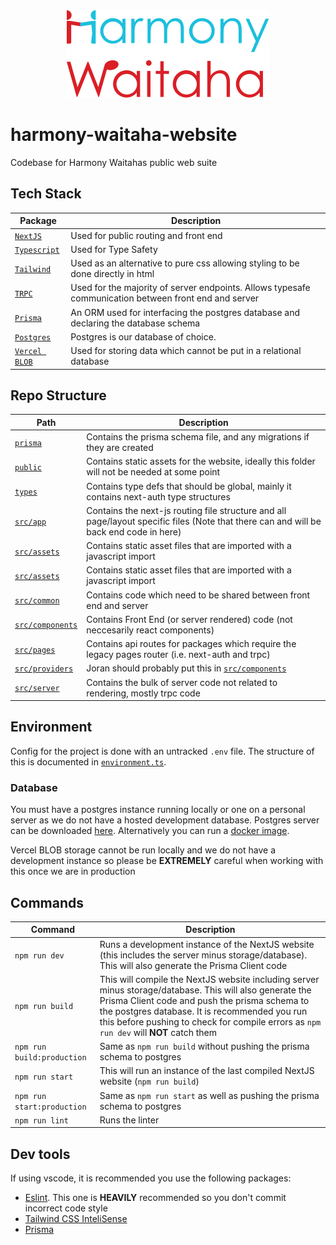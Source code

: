 <div align="center">
  <a href="https://harmony-waitaha.vercel.app/">
    <img src="src/app/hw-logo.svg" alt="Harmony Waitaha" height="140">
  </a>
</div>

# harmony-waitaha-website
Codebase for Harmony Waitahas public web suite

## Tech Stack

| Package                                                                            | Description                                                                                           |
| ---------------------------------------------------------------------------------- | ----------------------------------------------------------------------------------------------------- |
| [`NextJS`](https://nextjs.org/)                                                    | Used for public routing and front end                                                                 |
| [`Typescript`](https://www.typescriptlang.org/)                                    | Used for Type Safety                                                                                  |
| [`Tailwind`](https://tailwindcss.com/)                                             | Used as an alternative to pure css allowing styling to be done directly in html                       |
| [`TRPC`](https://trpc.io/)                                                         | Used for the majority of server endpoints. Allows typesafe communication between front end and server |
| [`Prisma`](https://www.prisma.io/)                                                 | An ORM used for interfacing the postgres database and declaring the database schema                   |
| [`Postgres`](https://www.enterprisedb.com/downloads/postgres-postgresql-downloads) | Postgres is our database of choice.                                                                   |
| [`Vercel BLOB`](https://vercel.com/storage/blob)                                   | Used for storing data which cannot be put in a relational database                                    |

## Repo Structure

| Path                               | Description                                                                                                                            |
| ---------------------------------- | -------------------------------------------------------------------------------------------------------------------------------------- |
| [`prisma`](prisma)                 | Contains the prisma schema file, and any migrations if they are created                                                                |
| [`public`](public)                 | Contains static assets for the website, ideally this folder will not be needed at some point                                           |
| [`types`](types)                   | Contains type defs that should be global, mainly it contains next-auth type structures                                                 |
| [`src/app`](src/app)               | Contains the next-js routing file structure and all page/layout specific files (Note that there can and will be back end code in here) |
| [`src/assets`](src/assets)         | Contains static asset files that are imported with a javascript import                                                                 |
| [`src/assets`](src/assets)         | Contains static asset files that are imported with a javascript import                                                                 |
| [`src/common`](src/common)         | Contains code which need to be shared between front end and server                                                                     |
| [`src/components`](src/components) | Contains Front End (or server rendered) code (not neccesarily react components)                                                        |
| [`src/pages`](src/pages)           | Contains api routes for packages which require the legacy pages router (i.e. next-auth and trpc)                                       |
| [`src/providers`](src/providers)   | Joran should probably put this in [`src/components`](src/components)                                                                   |
| [`src/server`](src/server)         | Contains the bulk of server code not related to rendering, mostly trpc code                                                            |

## Environment

Config for the project is done with an untracked `.env` file. The structure of this is documented in [`environment.ts`](src\common\environment.ts).

### Database

You must have a postgres instance running locally or one on a personal server as we do not have a hosted development database. Postgres server can be downloaded [here](https://hub.docker.com/_/postgres). Alternatively you can run a [docker image](https://hub.docker.com/_/postgres).

Vercel BLOB storage cannot be run locally and we do not have a development instance so please be **EXTREMELY** careful when working with this once we are in production

## Commands

| Command                    | Description                                                                                                                                                                                                                                                                                          |
| -------------------------- | ---------------------------------------------------------------------------------------------------------------------------------------------------------------------------------------------------------------------------------------------------------------------------------------------------- |
| `npm run dev`              | Runs a development instance of the NextJS website (this includes the server minus storage/database). This will also generate the Prisma Client code                                                                                                                                                  |
| `npm run build`            | This will compile the NextJS website including server minus storage/database. This will also generate the Prisma Client code and push the prisma schema to the postgres database. It is recommended you run this before pushing to check for compile errors as `npm run dev` will **NOT** catch them |
| `npm run build:production` | Same as `npm run build` without pushing the prisma schema to postgres                                                                                                                                                                                                                                |
| `npm run start`            | This will run an instance of the last compiled NextJS website (`npm run build`)                                                                                                                                                                                                                      |
| `npm run start:production` | Same as `npm run start` as well as pushing the prisma schema to postgres                                                                                                                                                                                                                             |
| `npm run lint`             | Runs the  linter                                                                                                                                                                                                                                                                                     |

## Dev tools

If using vscode, it is recommended you use the following packages:

* [Eslint](https://marketplace.visualstudio.com/items?itemName=dbaeumer.vscode-eslint). This one is **HEAVILY** recommended so you don't commit incorrect code style
* [Tailwind CSS InteliSense](https://marketplace.visualstudio.com/items?itemName=bradlc.vscode-tailwindcss)
* [Prisma](https://marketplace.visualstudio.com/items?itemName=Prisma.prisma)